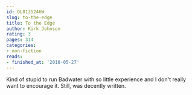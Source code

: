 ```yaml
---
id: OL8135246W
slug: to-the-edge
title: To the Edge
author: Kirk Johnson
rating: 3
pages: 314
categories:
- non-fiction
reads:
- finished_at: '2018-05-27'
---
```

Kind of stupid to run Badwater with so little experience and I don't really want to encourage it. Still, was decently written.
